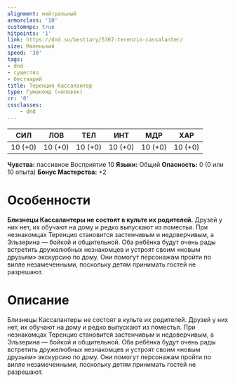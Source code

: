```yaml
---
alignment: нейтральный
armorclass: '10'
customnpc: true
hitpoints: '1'
link: https://dnd.su/bestiary/5367-terenzio-cassalanter/
size: Маленький
speed: '30'
tags:
- dnd
- существо
- бестиарий
title: Теренцио Кассалантер
type: Гуманоид (человек)
cr: '0'
cssclasses:
    - dnd
---
```



| СИЛ | ЛОВ | ТЕЛ | ИНТ | МДР | ХАР |
|---|---|---|---|---|---|
| 10 (+0) | 10 (+0) | 10 (+0) | 10 (+0) | 10 (+0) | 10 (+0) |
**Чувства:** пассивное Восприятие 10
**Языки:** Общий
**Опасность:** 0 (0 или 10 опыта)
**Бонус Мастерства:** +2


# Особенности
**Близнецы Кассалантеры не состоят в культе их родителей.** Друзей у них нет, их обучают на дому и редко выпускают из поместья. При незнакомцах Теренцио становится застенчивым и недоверчивым, а Эльзерина — бойкой и общительной. Оба ребёнка будут очень рады встретить дружелюбных незнакомцев и устроят своим «новым друзьям» экскурсию по дому. Они помогут персонажам пройти по вилле незамеченными, поскольку детям принимать гостей не разрешают.




# Описание
Близнецы Кассалантеры не состоят в культе их родителей. Друзей у них нет, их обучают на дому и редко выпускают из поместья. При незнакомцах Теренцио становится застенчивым и недоверчивым, а Эльзерина — бойкой и общительной. Оба ребёнка будут очень рады встретить дружелюбных незнакомцев и устроят своим «новым друзьям» экскурсию по дому. Они помогут персонажам пройти по вилле незамеченными, поскольку детям принимать гостей не разрешают.